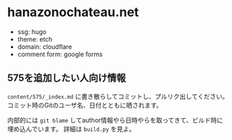 # hanazonochateau.net

- ssg: hugo
- theme: etch
- domain: cloudflare
- comment form: google forms

## 575を追加したい人向け情報

`content/575/_index.md` に書き散らしてコミットし、プルリク出してください。
コミット時のGitのユーザ名、日付とともに晒されます。

内部的には `git blame` してauthor情報やら日時やらを取ってきて、ビルド時に埋め込んでいます。
詳細は `build.py` を見よ。
